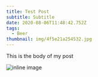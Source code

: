 ```yaml
---
title: Test Post
subtitle: Subtitle
date: 2020-08-06T11:48:42.752Z
tags:
  - Beer
thumbnail: img/4f5e21a254532.jpg
---
```

This is the body of my post

![](img/92d82c11cbf3e6eea7c31ade1ed9dc48.png "inline image")